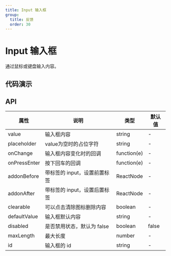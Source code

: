 ```yaml
---
title: Input 输入框
group:
  title: 反馈
  order: 30
---
```


# Input  输入框

通过鼠标或键盘输入内容。



## 代码演示

<code src="./demo/basic"  ></code>

<code src="./demo/disabled" title="禁用" desc="通过disabled属性禁用"></code>



## API

| 属性 | 说明 | 类型 | 默认值 |
| --- | --- | --- | --- |
| value        | 输入框内容                   | string      | -      |
| placeholder  | value为空时的占位字符        | string      | -      |
| onChange     | 输入框内容变化时的回调       | function(e) | -      |
| onPressEnter | 按下回车的回调               | function(e) | -      |
| addonBefore  | 带标签的 input，设置前置标签 | ReactNode   | -      |
| addonAfter   | 带标签的 input，设置后置标签 | ReactNode   | -      |
| clearable    | 可以点击清除图标删除内容     | boolean     | -      |
| defaultValue | 输入框默认内容               | string      | -      |
| disabled     | 是否禁用状态，默认为 false   | boolean     | false  |
| maxLength    | 最大长度                     | number      | -      |
| id           | 输入框的 id                  | string      | -      |
